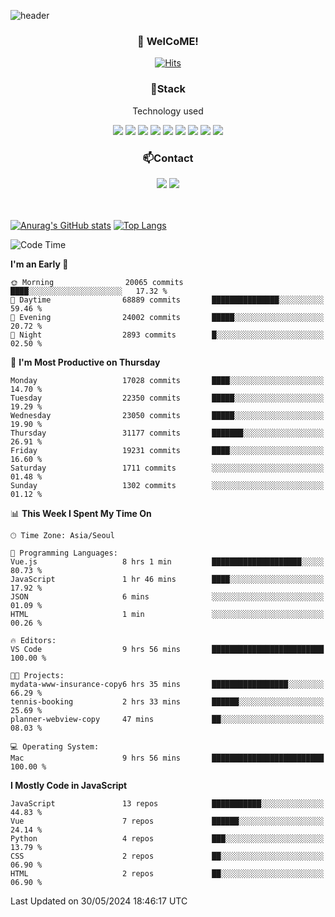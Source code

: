 ![header](https://capsule-render.vercel.app/api?type=waving&color=gradient&height=200&text=Kyungjoon&fontAlign=70&fontAlignY=40&animation=twinkling)

<h3 align="center">👋 WelCoME!</h3>

<div align=center>
  
[![Hits](https://hits.seeyoufarm.com/api/count/incr/badge.svg?url=https%3A%2F%2Fgithub.com%2Fuvula6921&count_bg=%2322BAC9&title_bg=%23827F7F&icon=iconify.svg&icon_color=%2325A27F&title=visits&edge_flat=false)](https://hits.seeyoufarm.com)
  
</div>
<h3 align="center">📌Stack</h3>
<p align="center">Technology used</p>
<div align="center"><img src="https://img.shields.io/badge/HTML5-E34F26?style=flat-square&logo=HTML5&logoColor=white"></img> <img src="https://img.shields.io/badge/CSS3-0A84FF?style=flat-square&logo=CSS3&logoColor=white"></img> <img src="https://img.shields.io/badge/JavaScript-FFCD11?style=flat-square&logo=JavaScript&logoColor=white"></img> <img src="https://img.shields.io/badge/React-00BCF6?style=flat-square&logo=React&logoColor=white"></img> <img src="https://img.shields.io/badge/jQuery-3655FF?style=flat-square&logo=jQuery&logoColor=white"></img> <img src="https://img.shields.io/badge/Ruby-E0115F?style=flat-square&logo=Ruby&logoColor=white"></img> <img src="https://img.shields.io/badge/Python-4B8BBE?style=flat-square&logo=Python&logoColor=white"></img> <img src="https://img.shields.io/badge/Vue-4FC08D?style=flat-square&logo=Vue.js&logoColor=white"></img> <img src="https://img.shields.io/badge/Nuxt-00DC82?style=flat-square&logo=Nuxt.js&logoColor=white"></img></div>

<h3 align="center">📫Contact</h3>
<div align="center"><a href="https://velog.io/@uvula6921/"><img src="https://img.shields.io/badge/Blog-20c997?style=flat-square&logo=V&logoColor=white"/></a> <a href="pkj6921@gmail.com"><img src="https://img.shields.io/badge/Gmail-EA4335?style=flat-square&logo=Gmail&logoColor=white"/></a></div>
<br>
<br>

[![Anurag's GitHub stats](https://github-readme-stats.vercel.app/api?username=uvula6921&hide=stars,issues&show_icons=true&count_private=true&theme=tokyonight)](https://github.com/anuraghazra/github-readme-stats)
[![Top Langs](https://github-readme-stats.vercel.app/api/top-langs/?username=uvula6921&hide=css,jupyter%20notebook,html&exclude_repo=uvula6921,uvula6921.github.io&layout=compact&langs_count=8)](https://github.com/anuraghazra/github-readme-stats)

<!--START_SECTION:waka-->
![Code Time](http://img.shields.io/badge/Code%20Time-2%2C292%20hrs%209%20mins-blue)

**I'm an Early 🐤** 

```text
🌞 Morning                20065 commits       ████░░░░░░░░░░░░░░░░░░░░░   17.32 % 
🌆 Daytime                68889 commits       ███████████████░░░░░░░░░░   59.46 % 
🌃 Evening                24002 commits       █████░░░░░░░░░░░░░░░░░░░░   20.72 % 
🌙 Night                  2893 commits        █░░░░░░░░░░░░░░░░░░░░░░░░   02.50 % 
```
📅 **I'm Most Productive on Thursday** 

```text
Monday                   17028 commits       ████░░░░░░░░░░░░░░░░░░░░░   14.70 % 
Tuesday                  22350 commits       █████░░░░░░░░░░░░░░░░░░░░   19.29 % 
Wednesday                23050 commits       █████░░░░░░░░░░░░░░░░░░░░   19.90 % 
Thursday                 31177 commits       ███████░░░░░░░░░░░░░░░░░░   26.91 % 
Friday                   19231 commits       ████░░░░░░░░░░░░░░░░░░░░░   16.60 % 
Saturday                 1711 commits        ░░░░░░░░░░░░░░░░░░░░░░░░░   01.48 % 
Sunday                   1302 commits        ░░░░░░░░░░░░░░░░░░░░░░░░░   01.12 % 
```


📊 **This Week I Spent My Time On** 

```text
🕑︎ Time Zone: Asia/Seoul

💬 Programming Languages: 
Vue.js                   8 hrs 1 min         ████████████████████░░░░░   80.73 % 
JavaScript               1 hr 46 mins        ████░░░░░░░░░░░░░░░░░░░░░   17.92 % 
JSON                     6 mins              ░░░░░░░░░░░░░░░░░░░░░░░░░   01.09 % 
HTML                     1 min               ░░░░░░░░░░░░░░░░░░░░░░░░░   00.26 % 

🔥 Editors: 
VS Code                  9 hrs 56 mins       █████████████████████████   100.00 % 

🐱‍💻 Projects: 
mydata-www-insurance-copy6 hrs 35 mins       █████████████████░░░░░░░░   66.29 % 
tennis-booking           2 hrs 33 mins       ██████░░░░░░░░░░░░░░░░░░░   25.69 % 
planner-webview-copy     47 mins             ██░░░░░░░░░░░░░░░░░░░░░░░   08.03 % 

💻 Operating System: 
Mac                      9 hrs 56 mins       █████████████████████████   100.00 % 
```

**I Mostly Code in JavaScript** 

```text
JavaScript               13 repos            ███████████░░░░░░░░░░░░░░   44.83 % 
Vue                      7 repos             ██████░░░░░░░░░░░░░░░░░░░   24.14 % 
Python                   4 repos             ███░░░░░░░░░░░░░░░░░░░░░░   13.79 % 
CSS                      2 repos             ██░░░░░░░░░░░░░░░░░░░░░░░   06.90 % 
HTML                     2 repos             ██░░░░░░░░░░░░░░░░░░░░░░░   06.90 % 
```




 Last Updated on 30/05/2024 18:46:17 UTC
<!--END_SECTION:waka-->

